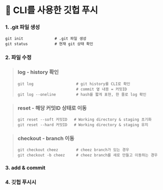 :hamburger: CLI를 사용한 깃헙 푸시
=================================

### 1. .git 파일 생성

```
git init              # .git 파일 생성
git status            # 현재 git 상태 확인 
```

### 2. 파일 수정

> ### log - history 확인
> ```
> git log                   # git history를 CLI로 확인
>                           # commit 옆 내용 = 커밋ID
> git log --oneline         # hash를 짧게 표현, 한 줄로 log 확인
> ```

> ### reset - 해당 커밋ID 상태로 이동
>```
> git reset --soft 커밋ID   # Working directory & staging 초기화
> git reset --hard 커밋ID   # Working directory & staging 유지
>```

> ### checkout - branch 이동
>```
> git checkout cheez        # cheez branch가 있는 경우
> git checkout -b cheez     # cheez branch를 새로 만들고 이동하는 경우
>```

### 3. add & commit


### 4. 깃헙 푸시시

